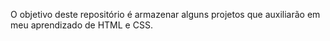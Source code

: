 O objetivo deste repositório é armazenar alguns projetos que auxiliarão em meu aprendizado de HTML e CSS.